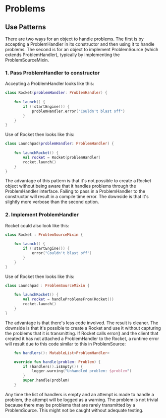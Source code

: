
# Problems

## Use Patterns

There are two ways for an object to handle problems. The first is by accepting a 
ProblemHandler in its constructor and then using it to handle problems. The second
is for an object to implement ProblemSource (which extends ProblemHandler), 
typically by implementing the ProblemSourceMixin.

### 1. Pass ProblemHandler to constructor

Accepting a ProblemHandler looks like this:

```kotlin
class Rocket(problemHandler: ProblemHandler) {
    
    fun launch() {
        if (!startEngine()) {
            problemHandler.error("Couldn't blast off") 
        }
    }
}
```

Use of Rocket then looks like this:

```kotlin
class Launchpad(problemHandler: ProblemHandler) {
    
    fun launchRocket() {
        val rocket = Rocket(problemHandler)
        rocket.launch()
    }
}
```

The advantage of this pattern is that it's not possible to create a Rocket object
without being aware that it handles problems through the ProblemHandler interface.
Failing to pass in a ProblemHandler to the constructor will result in a compile time
error. The downside is that it's slightly more verbose than the second option.

### 2. Implement ProblemHandler

Rocket could also look like this:

```kotlin
class Rocket : ProblemSourceMixin {
    
    fun launch() {
        if (!startEngine()) {
            error("Couldn't blast off")        
        }
    }
}
```

Use of Rocket then looks like this:

```kotlin
class Launchpad : ProblemSourceMixin {
    
    fun launchRocket() {
        val rocket = handleProblemsFrom(Rocket())
        rocket.launch()
    }
}
```

The advantage is that there's less code involved. The result is cleaner. The downside
is that it's possible to create a Rocket and use it without capturing the problems 
that it is transmitting. If Rocket calls error() and the client that created it has
not attached a ProblemHandler to the Rocket, a runtime error will result due to 
this code similar to this in ProblemSource:

```kotlin
    fun handlers(): MutableList<ProblemHandler>

    override fun handle(problem: Problem) {
        if (handlers().isEmpty()) {
            logger.warning("Unhandled problem: $problem")
        }
        super.handle(problem)
    }
```

Any time the list of handlers is empty and an attempt is made to handle a problem,
the attempt will be logged as a warning. The problem is not trivial because there 
may be problems that are rarely transmitted by a ProblemSource. This might not be 
caught without adequate testing.

